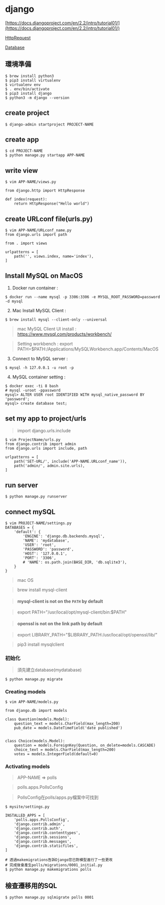 # django
[https://docs.djangoproject.com/en/2.2/intro/tutorial01/](https://docs.djangoproject.com/en/2.2/intro/tutorial01/)

[HttpRequest](https://docs.djangoproject.com/en/2.2/ref/request-response/#django.http.HttpRequest)

[Database](https://docs.djangoproject.com/en/2.2/intro/tutorial02/)

## 環境準備
```
$ brew install python3
$ pip3 install virtualenv
$ virtualenv env
$ . env/bin/activate
$ pip3 install django
$ python3 -m django --version
```

## create project
```
$ django-admin startproject PROJECT-NAME
```

## create app
```
$ cd PROJECT-NAME
$ python manage.py startapp APP-NAME
```

## write view
```
$ vim APP-NAME/views.py

from django.http import HttpResponse

def index(request):
    return HttpResponse("Hello world")
```
## create URLconf file(urls.py)
```
$ vim APP-NAME/URLconf_name.py
from django.urls import path

from . import views

urlpatterns = [
    path('', views.index, name='index'),
]
```
## Install MySQL on MacOS
1. Docker run container : 
```
$ docker run --name mysql -p 3306:3306 -e MYSQL_ROOT_PASSWORD=password -d mysql
```
2. Mac Install MySQL Client :
```
$ brew install mysql --client-only --universal
```
> mac MySQL Client UI install : https://www.mysql.com/products/workbench/

> Setting workbench : export PATH=$PATH:/Applications/MySQLWorkbench.app/Contents/MacOS
3. Connect to MySQL server :
```
$ mysql -h 127.0.0.1 -u root -p
```
4. MySQL container setting :
```
$ docker exec -ti 8 bash
# mysql -uroot -ppassword
mysql> ALTER USER root IDENTIFIED WITH mysql_native_password BY 'password';
mysql> create database test;
```
## set my app to project/urls
> import django.urls.include
```
$ vim ProjectName/urls.py
from django.contrib import admin
from django.urls import include, path

urlpatterns = [
    path('SET-URL/', include('APP-NAME.URLconf_name')),
    path('admin/', admin.site.urls),
]
```
## run server
```
$ python manage.py runserver
```

## connect mySQL
```
$ vim PROJECT-NAME/settings.py
DATABASES = {
    'default': {
        'ENGINE': 'django.db.backends.mysql',
        'NAME': 'mydatabase',
        'USER': 'root',
        'PASSWORD': 'password',
        'HOST': '127.0.0.1',
        'PORT': '3306',
        # 'NAME': os.path.join(BASE_DIR, 'db.sqlite3'),
    }
}
```
> mac OS

> brew install mysql-client

> #### mysql-client is not on the `PATH` by default

> export PATH="/usr/local/opt/mysql-client/bin:$PATH"

> #### openssl is not on the link path by default

> export LIBRARY_PATH="$LIBRARY_PATH:/usr/local/opt/openssl/lib/"

> pip3 install mysqlclient

### 初始化
> 須先建立database(mydatabase)
```
$ python manage.py migrate
```

### Creating models
```
$ vim APP-NAME/models.py

from django.db import models

class Question(models.Model):
    question_text = models.CharField(max_length=200)
    pub_date = models.DateTimeField('date published')


class Choice(models.Model):
    question = models.ForeignKey(Question, on_delete=models.CASCADE)
    choice_text = models.CharField(max_length=200)
    votes = models.IntegerField(default=0)
```
### Activating models

> APP-NAME => polls

> polls.apps.PollsConfig

> PollsConfig在polls/apps.py檔案中可找到
```
$ mysite/settings.py

INSTALLED_APPS = [
    'polls.apps.PollsConfig',
    'django.contrib.admin',
    'django.contrib.auth',
    'django.contrib.contenttypes',
    'django.contrib.sessions',
    'django.contrib.messages',
    'django.contrib.staticfiles',
]

# 透過makemigrations告訴Django您已對模型進行了一些更改
# 完成後會產生polls/migrations/0001_initial.py
$ python manage.py makemigrations polls
```

## 檢查遷移用的SQL
```
$ python manage.py sqlmigrate polls 0001
```